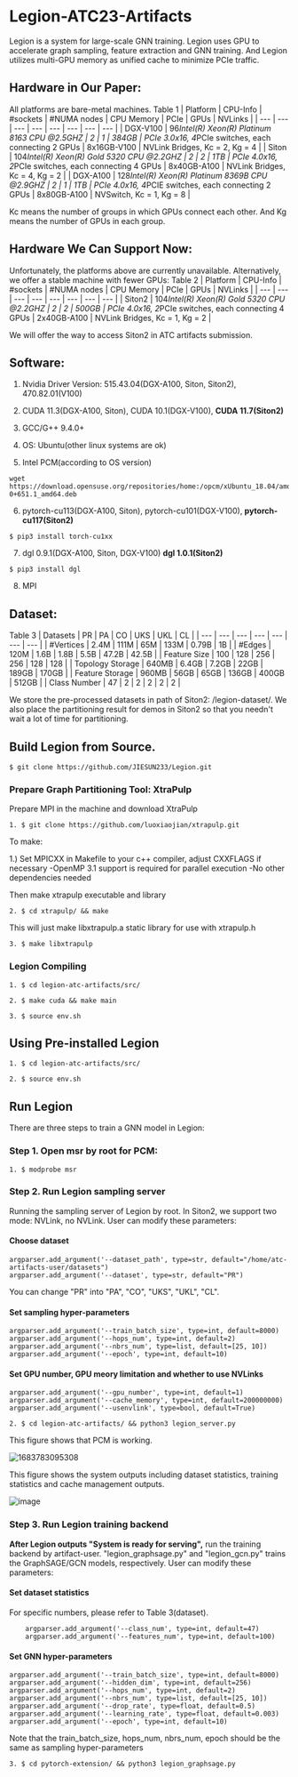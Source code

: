 


# Legion-ATC23-Artifacts
Legion is a system for large-scale GNN training. Legion uses GPU to accelerate graph sampling, feature extraction and GNN training. And Legion utilizes multi-GPU memory as unified cache to minimize PCIe traffic.


## Hardware in Our Paper:
All platforms are bare-metal machines.
Table 1
| Platform | CPU-Info | #sockets | #NUMA nodes | CPU Memory | PCIe | GPUs | NVLinks |
| --- | --- | --- | --- | --- | --- | --- | --- |
| DGX-V100 | 96*Intel(R) Xeon(R) Platinum 8163 CPU @2.5GHZ | 2 | 1 | 384GB | PCIe 3.0x16, 4*PCIe switches, each connecting 2 GPUs | 8x16GB-V100 | NVLink Bridges, Kc = 2, Kg = 4 |
| Siton | 104*Intel(R) Xeon(R) Gold 5320 CPU @2.2GHZ | 2 | 2 | 1TB | PCIe 4.0x16, 2*PCIe switches, each connecting 4 GPUs | 8x40GB-A100 | NVLink Bridges, Kc = 4, Kg = 2 |
| DGX-A100 | 128*Intel(R) Xeon(R) Platinum 8369B CPU @2.9GHZ | 2 | 1 | 1TB | PCIe 4.0x16, 4*PCIE switches, each connecting 2 GPUs | 8x80GB-A100 | NVSwitch, Kc = 1, Kg = 8 |

Kc means the number of groups in which GPUs connect each other. And Kg means the number of GPUs in each group.

## Hardware We Can Support Now:
Unfortunately, the platforms above are currently unavailable. Alternatively, we offer a stable machine with fewer GPUs:
Table 2
| Platform | CPU-Info | #sockets | #NUMA nodes | CPU Memory | PCIe | GPUs | NVLinks |
| --- | --- | --- | --- | --- | --- | --- | --- |
| Siton2 | 104*Intel(R) Xeon(R) Gold 5320 CPU @2.2GHZ | 2 | 2 | 500GB | PCIe 4.0x16, 2*PCIe switches, each connecting 4 GPUs | 2x40GB-A100 | NVLink Bridges, Kc = 1, Kg = 2 |

We will offer the way to access Siton2 in ATC artifacts submission. 

## Software: 
1. Nvidia Driver Version: 515.43.04(DGX-A100, Siton, Siton2), 470.82.01(V100)

2. CUDA 11.3(DGX-A100, Siton), CUDA 10.1(DGX-V100), **CUDA 11.7(Siton2)**

3. GCC/G++ 9.4.0+

4. OS: Ubuntu(other linux systems are ok)

5. Intel PCM(according to OS version)
```
wget https://download.opensuse.org/repositories/home:/opcm/xUbuntu_18.04/amd64/pcm_0-0+651.1_amd64.deb
```
6. pytorch-cu113(DGX-A100, Siton), pytorch-cu101(DGX-V100), **pytorch-cu117(Siton2)**
```
$ pip3 install torch-cu1xx
```
7. dgl 0.9.1(DGX-A100, Siton, DGX-V100) **dgl 1.0.1(Siton2)**
```
$ pip3 install dgl
```
8. MPI

## Dataset: 
Table 3
| Datasets | PR | PA | CO | UKS | UKL | CL |
| --- | --- | --- | --- | --- | --- | --- |
| #Vertices | 2.4M | 111M | 65M | 133M | 0.79B | 1B |
| #Edges | 120M | 1.6B | 1.8B | 5.5B | 47.2B | 42.5B |
| Feature Size | 100 | 128 | 256 | 256 | 128 | 128 |
| Topology Storage | 640MB | 6.4GB | 7.2GB | 22GB | 189GB | 170GB |
| Feature Storage | 960MB | 56GB | 65GB | 136GB | 400GB | 512GB |
| Class Number | 47 | 2 | 2 | 2 | 2 | 2 |

We store the pre-processed datasets in path of Siton2: /legion-dataset/. We also place the partitioning result for demos in Siton2 so that you needn't wait a lot of time for partitioning.

## Build Legion from Source.
```
$ git clone https://github.com/JIESUN233/Legion.git
```

### Prepare Graph Partitioning Tool: XtraPulp
Prepare MPI in the machine and download XtraPulp
```
1. $ git clone https://github.com/luoxiaojian/xtrapulp.git
```

To make:

1.) Set MPICXX in Makefile to your c++ compiler, adjust CXXFLAGS if necessary
-OpenMP 3.1 support is required for parallel execution
-No other dependencies needed

Then make xtrapulp executable and library
```
2. $ cd xtrapulp/ && make 
```
This will just make libxtrapulp.a static library for use with xtrapulp.h
```
3. $ make libxtrapulp
```


### Legion Compiling
```
1. $ cd legion-atc-artifacts/src/

2. $ make cuda && make main

3. $ source env.sh
```

## Using Pre-installed Legion
```
1. $ cd legion-atc-artifacts/src/

2. $ source env.sh
```

## Run Legion
There are three steps to train a GNN model in Legion:
### Step 1. Open msr by root for PCM:
```
1. $ modprobe msr
```

### Step 2. Run Legion sampling server
Running the sampling server of Legion by root. In Siton2, we support two mode: NVLink, no NVLink.
User can modify these parameters:
#### Choose dataset
    argparser.add_argument('--dataset_path', type=str, default="/home/atc-artifacts-user/datasets")
    argparser.add_argument('--dataset', type=str, default="PR")
You can change "PR" into "PA", "CO", "UKS", "UKL", "CL".
#### Set sampling hyper-parameters
    argparser.add_argument('--train_batch_size', type=int, default=8000)
    argparser.add_argument('--hops_num', type=int, default=2)
    argparser.add_argument('--nbrs_num', type=list, default=[25, 10])
    argparser.add_argument('--epoch', type=int, default=10)
#### Set GPU number, GPU meory limitation and whether to use NVLinks
    argparser.add_argument('--gpu_number', type=int, default=1)
    argparser.add_argument('--cache_memory', type=int, default=200000000)
    argparser.add_argument('--usenvlink', type=bool, default=True)
```
2. $ cd legion-atc-artifacts/ && python3 legion_server.py
```
This figure shows that PCM is working.

![1683783095308](https://github.com/JIESUN233/Legion/assets/109936863/e285eb4b-cc7c-4240-b58d-3084b74fbde2)

This figure shows the system outputs including dataset statistics, training statistics and cache management outputs.

![image](https://github.com/JIESUN233/Legion/assets/109936863/fbbcf62a-0392-4bb7-8dc0-84b130e806ed)

### Step 3. Run Legion training backend
**After Legion outputs "System is ready for serving",** run the training backend by artifact-user.
"legion_graphsage.py" and "legion_gcn.py" trains the GraphSAGE/GCN models, respectively.
User can modify these parameters:
#### Set dataset statistics
For specific numbers, please refer to Table 3(dataset).
```
    argparser.add_argument('--class_num', type=int, default=47)
    argparser.add_argument('--features_num', type=int, default=100)
```
#### Set GNN hyper-parameters
    argparser.add_argument('--train_batch_size', type=int, default=8000)
    argparser.add_argument('--hidden_dim', type=int, default=256)
    argparser.add_argument('--hops_num', type=int, default=2)
    argparser.add_argument('--nbrs_num', type=list, default=[25, 10])
    argparser.add_argument('--drop_rate', type=float, default=0.5)
    argparser.add_argument('--learning_rate', type=float, default=0.003)
    argparser.add_argument('--epoch', type=int, default=10)
Note that the train_batch_size, hops_num, nbrs_num, epoch should be the same as sampling hyper-parameters
```
3. $ cd pytorch-extension/ && python3 legion_graphsage.py
```





